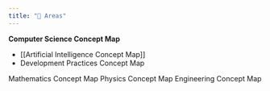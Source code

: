 ```yaml
---
title: "🔭 Areas"
---
```

**Computer Science Concept Map**
- [[Artificial Intelligence Concept Map]]
- Development Practices Concept Map

Mathematics Concept Map
Physics Concept Map
Engineering Concept Map

